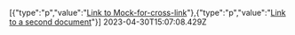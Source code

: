[{"type":"p","value":"[Link to Mock-for-cross-link](https://docs.google.com/document/u/0/d/1Pv62oIyRDaAgKwZ0gNNaxrXi8vZJ9OI_5AHAPraLdu8/edit)"},{"type":"p","value":"[Link to a second document](https://docs.google.com/document/u/0/d/1o743ljdSpgCUTIbIyXPkth5zY4m0vlMPLKxTBOHrsZs/edit)"}] 2023-04-30T15:07:08.429Z